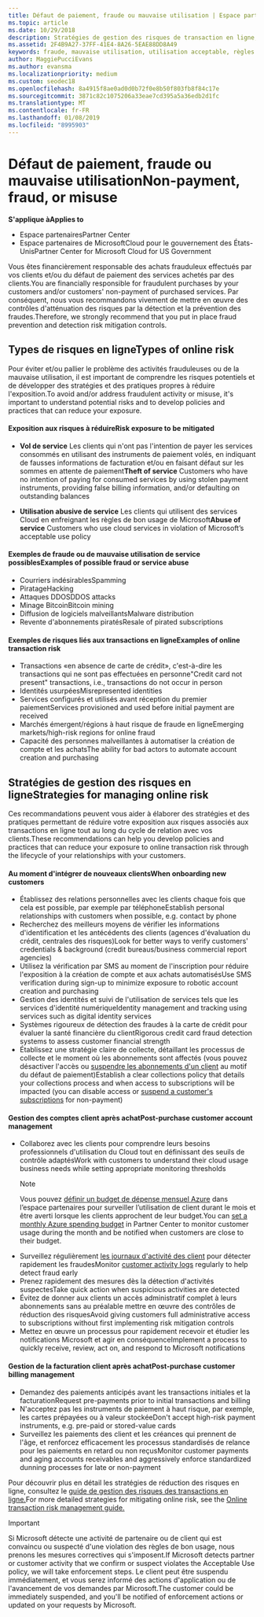 ```yaml
---
title: Défaut de paiement, fraude ou mauvaise utilisation | Espace partenaires
ms.topic: article
ms.date: 10/29/2018
description: Stratégies de gestion des risques de transaction en ligne, y compris le défaut de paiement de biens et de services par des clients et les mauvaises utilisations ou activités frauduleuses
ms.assetid: 2F4B9A27-37FF-41E4-8A26-5EAE88DD8A49
keywords: fraude, mauvaise utilisation, utilisation acceptable, règles de bon usage, défaut de paiement, le client ne pas paye pas la facture, risque en ligne, vol de service, abus du service, suspendre un abonnement,
author: MaggiePucciEvans
ms.author: evansma
ms.localizationpriority: medium
ms.custom: seodec18
ms.openlocfilehash: 8a4915f8ae0ad0d0b72f0e8b50f803fb8f84c17e
ms.sourcegitcommit: 3871c82c1075206a33eae7cd395a5a36edb2d1fc
ms.translationtype: MT
ms.contentlocale: fr-FR
ms.lasthandoff: 01/08/2019
ms.locfileid: "8995903"
---
```

# <a name="non-payment-fraud-or-misuse"></a><span data-ttu-id="9f9e9-104">Défaut de paiement, fraude ou mauvaise utilisation</span><span class="sxs-lookup"><span data-stu-id="9f9e9-104">Non-payment, fraud, or misuse</span></span>

**<span data-ttu-id="9f9e9-105">S'applique à</span><span class="sxs-lookup"><span data-stu-id="9f9e9-105">Applies to</span></span>**

-  <span data-ttu-id="9f9e9-106">Espace partenaires</span><span class="sxs-lookup"><span data-stu-id="9f9e9-106">Partner Center</span></span>
-  <span data-ttu-id="9f9e9-107">Espace partenaires de MicrosoftCloud pour le gouvernement des États-Unis</span><span class="sxs-lookup"><span data-stu-id="9f9e9-107">Partner Center for Microsoft Cloud for US Government</span></span>



<span data-ttu-id="9f9e9-108">Vous êtes financièrement responsable des achats frauduleux effectués par vos clients et/ou du défaut de paiement des services achetés par des clients.</span><span class="sxs-lookup"><span data-stu-id="9f9e9-108">You are financially responsible for fraudulent purchases by your customers and/or customers' non-payment of purchased services.</span></span> <span data-ttu-id="9f9e9-109">Par conséquent, nous vous recommandons vivement de mettre en œuvre des contrôles d'atténuation des risques par la détection et la prévention des fraudes.</span><span class="sxs-lookup"><span data-stu-id="9f9e9-109">Therefore, we strongly recommend that you put in place fraud prevention and detection risk mitigation controls.</span></span>

## <a name="types-of-online-risk"></a><span data-ttu-id="9f9e9-110">Types de risques en ligne</span><span class="sxs-lookup"><span data-stu-id="9f9e9-110">Types of online risk</span></span>

<span data-ttu-id="9f9e9-111">Pour éviter et/ou pallier le problème des activités frauduleuses ou de la mauvaise utilisation, il est important de comprendre les risques potentiels et de développer des stratégies et des pratiques propres à réduire l'exposition.</span><span class="sxs-lookup"><span data-stu-id="9f9e9-111">To avoid and/or address fraudulent activity or misuse, it's important to understand potential risks and to develop policies and practices that can reduce your exposure.</span></span>

#### <a name="risk-exposure-to-be-mitigated"></a><span data-ttu-id="9f9e9-112">Exposition aux risques à réduire</span><span class="sxs-lookup"><span data-stu-id="9f9e9-112">Risk exposure to be mitigated</span></span>

- <span data-ttu-id="9f9e9-113">**Vol de service** Les clients qui n'ont pas l'intention de payer les services consommés en utilisant des instruments de paiement volés, en indiquant de fausses informations de facturation et/ou en faisant défaut sur les sommes en attente de paiement</span><span class="sxs-lookup"><span data-stu-id="9f9e9-113">**Theft of service** Customers who have no intention of paying for consumed services by using stolen payment instruments, providing false billing information, and/or defaulting on outstanding balances</span></span>

- <span data-ttu-id="9f9e9-114">**Utilisation abusive de service** Les clients qui utilisent des services Cloud en enfreignant les règles de bon usage de Microsoft</span><span class="sxs-lookup"><span data-stu-id="9f9e9-114">**Abuse of service** Customers who use cloud services in violation of Microsoft’s acceptable use policy</span></span>

#### <a name="examples-of-possible-fraud-or-service-abuse"></a><span data-ttu-id="9f9e9-115">Exemples de fraude ou de mauvaise utilisation de service possibles</span><span class="sxs-lookup"><span data-stu-id="9f9e9-115">Examples of possible fraud or service abuse</span></span>
- <span data-ttu-id="9f9e9-116">Courriers indésirables</span><span class="sxs-lookup"><span data-stu-id="9f9e9-116">Spamming</span></span>
- <span data-ttu-id="9f9e9-117">Piratage</span><span class="sxs-lookup"><span data-stu-id="9f9e9-117">Hacking</span></span>
- <span data-ttu-id="9f9e9-118">Attaques DDOS</span><span class="sxs-lookup"><span data-stu-id="9f9e9-118">DDOS attacks</span></span>
- <span data-ttu-id="9f9e9-119">Minage Bitcoin</span><span class="sxs-lookup"><span data-stu-id="9f9e9-119">Bitcoin mining</span></span>
- <span data-ttu-id="9f9e9-120">Diffusion de logiciels malveillants</span><span class="sxs-lookup"><span data-stu-id="9f9e9-120">Malware distribution</span></span>
- <span data-ttu-id="9f9e9-121">Revente d'abonnements piratés</span><span class="sxs-lookup"><span data-stu-id="9f9e9-121">Resale of pirated subscriptions</span></span> 

#### <a name="examples-of-online-transaction-risk"></a><span data-ttu-id="9f9e9-122">Exemples de risques liés aux transactions en ligne</span><span class="sxs-lookup"><span data-stu-id="9f9e9-122">Examples of online transaction risk</span></span>
- <span data-ttu-id="9f9e9-123">Transactions «en absence de carte de crédit», c'est-à-dire les transactions qui ne sont pas effectuées en personne</span><span class="sxs-lookup"><span data-stu-id="9f9e9-123">"Credit card not present" transactions, i.e., transactions do not occur in person</span></span>
- <span data-ttu-id="9f9e9-124">Identités usurpées</span><span class="sxs-lookup"><span data-stu-id="9f9e9-124">Misrepresented identities</span></span>
- <span data-ttu-id="9f9e9-125">Services configurés et utilisés avant réception du premier paiement</span><span class="sxs-lookup"><span data-stu-id="9f9e9-125">Services provisioned and used before initial payment are received</span></span>
- <span data-ttu-id="9f9e9-126">Marchés émergent/régions à haut risque de fraude en ligne</span><span class="sxs-lookup"><span data-stu-id="9f9e9-126">Emerging markets/high-risk regions for online fraud</span></span>
- <span data-ttu-id="9f9e9-127">Capacité des personnes malveillantes à automatiser la création de compte et les achats</span><span class="sxs-lookup"><span data-stu-id="9f9e9-127">The ability for bad actors to automate account creation and purchasing</span></span>

## <a name="strategies-for-managing-online-risk"></a><span data-ttu-id="9f9e9-128">Stratégies de gestion des risques en ligne</span><span class="sxs-lookup"><span data-stu-id="9f9e9-128">Strategies for managing online risk</span></span>

<span data-ttu-id="9f9e9-129">Ces recommandations peuvent vous aider à élaborer des stratégies et des pratiques permettant de réduire votre exposition aux risques associés aux transactions en ligne tout au long du cycle de relation avec vos clients.</span><span class="sxs-lookup"><span data-stu-id="9f9e9-129">These recommendations can help you develop policies and practices that can reduce your exposure to online transaction risk through the lifecycle of your relationships with your customers.</span></span>  

#### <a name="when-onboarding-new-customers"></a><span data-ttu-id="9f9e9-130">Au moment d'intégrer de nouveaux clients</span><span class="sxs-lookup"><span data-stu-id="9f9e9-130">When onboarding new customers</span></span>
- <span data-ttu-id="9f9e9-131">Établissez des relations personnelles avec les clients chaque fois que cela est possible, par exemple par téléphone</span><span class="sxs-lookup"><span data-stu-id="9f9e9-131">Establish personal relationships with customers when possible, e.g. contact by phone</span></span>
- <span data-ttu-id="9f9e9-132">Recherchez des meilleurs moyens de vérifier les informations d'identification et les antécédents des clients (agences d'évaluation du crédit, centrales des risques)</span><span class="sxs-lookup"><span data-stu-id="9f9e9-132">Look for better ways to verify customers' credentials & background (credit bureaus/business commercial report agencies)</span></span> 
- <span data-ttu-id="9f9e9-133">Utilisez la vérification par SMS au moment de l'inscription pour réduire l'exposition à la création de compte et aux achats automatisés</span><span class="sxs-lookup"><span data-stu-id="9f9e9-133">Use SMS verification during sign-up to minimize exposure to robotic account creation and purchasing</span></span>
- <span data-ttu-id="9f9e9-134">Gestion des identités et suivi de l'utilisation de services tels que les services d'identité numérique</span><span class="sxs-lookup"><span data-stu-id="9f9e9-134">Identity management and tracking using services such as digital identity services</span></span>
- <span data-ttu-id="9f9e9-135">Systèmes rigoureux de détection des fraudes à la carte de crédit pour évaluer la santé financière du client</span><span class="sxs-lookup"><span data-stu-id="9f9e9-135">Rigorous credit card fraud detection systems to assess customer financial strength</span></span>
- <span data-ttu-id="9f9e9-136">Établissez une stratégie claire de collecte, détaillant les processus de collecte et le moment où les abonnements sont affectés (vous pouvez désactiver l'accès ou [suspendre les abonnements d'un client](suspend-a-subscription.md) au motif du défaut de paiement)</span><span class="sxs-lookup"><span data-stu-id="9f9e9-136">Establish a clear collections policy that details your collections process and when access to subscriptions will be impacted (you can disable access or [suspend a customer's subscriptions](suspend-a-subscription.md) for non-payment)</span></span>

#### <a name="post-purchase-customer-account-management"></a><span data-ttu-id="9f9e9-137">Gestion des comptes client après achat</span><span class="sxs-lookup"><span data-stu-id="9f9e9-137">Post-purchase customer account management</span></span>
- <span data-ttu-id="9f9e9-138">Collaborez avec les clients pour comprendre leurs besoins professionnels d'utilisation du Cloud tout en définissant des seuils de contrôle adaptés</span><span class="sxs-lookup"><span data-stu-id="9f9e9-138">Work with customers to understand their cloud usage business needs while setting appropriate monitoring thresholds</span></span>
    > [!NOTE]  
    >  <span data-ttu-id="9f9e9-139">Vous pouvez [définir un budget de dépense mensuel Azure](set-an-azure-spending-budget-for-your-customers.md) dans l’espace partenaires pour surveiller l’utilisation de client durant le mois et être averti lorsque les clients approchent de leur budget.</span><span class="sxs-lookup"><span data-stu-id="9f9e9-139">You can [set a monthly Azure spending budget](set-an-azure-spending-budget-for-your-customers.md) in Partner Center to monitor customer usage during the month and be notified when customers are close to their budget.</span></span>
- <span data-ttu-id="9f9e9-140">Surveillez régulièrement [les journaux d'activité des client](activity-logs.md) pour détecter rapidement les fraudes</span><span class="sxs-lookup"><span data-stu-id="9f9e9-140">Monitor [customer activity logs](activity-logs.md) regularly to help detect fraud early</span></span>
- <span data-ttu-id="9f9e9-141">Prenez rapidement des mesures dès la détection d'activités suspectes</span><span class="sxs-lookup"><span data-stu-id="9f9e9-141">Take quick action when suspicious activities are detected</span></span>
- <span data-ttu-id="9f9e9-142">Évitez de donner aux clients un accès administratif complet à leurs abonnements sans au préalable mettre en œuvre des contrôles de réduction des risques</span><span class="sxs-lookup"><span data-stu-id="9f9e9-142">Avoid giving customers full administrative access to subscriptions without first implementing risk mitigation controls</span></span>
- <span data-ttu-id="9f9e9-143">Mettez en œuvre un processus pour rapidement recevoir et étudier les notifications Microsoft et agir en conséquence</span><span class="sxs-lookup"><span data-stu-id="9f9e9-143">Implement a process to quickly receive, review, act on, and respond to Microsoft notifications</span></span>

#### <a name="post-purchase-customer-billing-management"></a><span data-ttu-id="9f9e9-144">Gestion de la facturation client après achat</span><span class="sxs-lookup"><span data-stu-id="9f9e9-144">Post-purchase customer billing management</span></span>
- <span data-ttu-id="9f9e9-145">Demandez des paiements anticipés avant les transactions initiales et la facturation</span><span class="sxs-lookup"><span data-stu-id="9f9e9-145">Request pre-payments prior to initial transactions and billing</span></span> 
- <span data-ttu-id="9f9e9-146">N'acceptez pas les instruments de paiement à haut risque, par exemple, les cartes prépayées ou à valeur stockée</span><span class="sxs-lookup"><span data-stu-id="9f9e9-146">Don't accept high-risk payment instruments, e.g. pre-paid or stored-value cards</span></span>
- <span data-ttu-id="9f9e9-147">Surveillez les paiements des client et les créances qui prennent de l'âge, et renforcez efficacement les processus standardisés de relance pour les paiements en retard ou non reçus</span><span class="sxs-lookup"><span data-stu-id="9f9e9-147">Monitor customer payments and aging accounts receivables and aggressively enforce standardized dunning processes for late or non-payment</span></span>

<span data-ttu-id="9f9e9-148">Pour découvrir plus en détail les stratégies de réduction des risques en ligne, consultez le [guide de gestion des risques des transactions en ligne.](https://assets.windowsphone.com/7d885238-e13b-4f10-a682-3d5adacd2859/CSP-PartnerRiskGuide-APSFinal_InvariantCulture_Default.zip)</span><span class="sxs-lookup"><span data-stu-id="9f9e9-148">For more detailed strategies for mitigating online risk, see the [Online transaction risk management guide.](https://assets.windowsphone.com/7d885238-e13b-4f10-a682-3d5adacd2859/CSP-PartnerRiskGuide-APSFinal_InvariantCulture_Default.zip)</span></span>

> [!IMPORTANT]  
> <span data-ttu-id="9f9e9-149">Si Microsoft détecte une activité de partenaire ou de client qui est convaincu ou suspecté d'une violation des règles de bon usage, nous prenons les mesures correctives qui s'imposent.</span><span class="sxs-lookup"><span data-stu-id="9f9e9-149">If Microsoft detects partner or customer activity that we confirm or suspect violates the Acceptable Use policy, we will take enforcement steps.</span></span> <span data-ttu-id="9f9e9-150">Le client peut être suspendu immédiatement, et vous serez informé des actions d'application ou de l'avancement de vos demandes par Microsoft.</span><span class="sxs-lookup"><span data-stu-id="9f9e9-150">The customer could be immediately suspended, and you'll be notified of enforcement actions or updated on your requests by Microsoft.</span></span>

 

 



